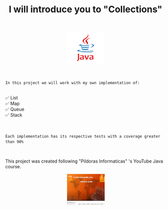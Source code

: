 


<div align="middle">
<h1>I will introduce you to "Collections"</h1>
</div>



<br>
<br>
<div align="middle">
<img src="src/main/resources/java.png" height="100" width="120"/>
</div>
<br>
<br>

``In this project we will work with my own implementation of:``

<br>
✅ List <br>
✅ Map <br>
✅ Queue <br>
✅ Stack <br>
<br>
<br>

`Each implementation has its respective tests with a coverage
greater than 90%`


<br>

This project was created following "Pildoras Informaticas" 's YouTube Java course.
<br>
<div align="middle">
<img src="src/main/resources/javacourse.png" height="100" width="120"/>
</div>
<br>


